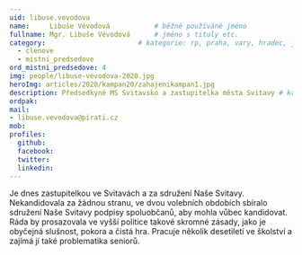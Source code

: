 ```yaml
---
uid: libuse.vevodova
name:     Libuše Vévodová      		# běžně používáné jméno
fullname: Mgr. Libuše Vévodová		# jméno s tituly etc.
category:                 		# kategorie: rp, praha, vary, hradec, jmk, senat
  - clenove
  - mistni_predsedove
ord_mistni_predsedove: 4
img: people/libuse-vevodova-2020.jpg
heroImg: articles/2020/kampan20/zahajenikampan1.jpg
description: Předsedkyně MS Svitavsko a zastupitelka města Svitavy # kratký popis, max 160 znaků
ordpak:
mail:
- libuse.vevodova@pirati.cz
mob:
profiles:
  github:
  facebook:
  twitter:
  linkedin:
---
```

Je dnes zastupitelkou ve Svitavách a za sdružení Naše Svitavy. Nekandidovala za žádnou stranu, ve dvou volebních obdobích sbíralo sdružení Naše Svitavy podpisy spoluobčanů, aby mohla vůbec kandidovat. Ráda by prosazovala ve vyšší politice takové skromné zásady, jako je obyčejná slušnost, pokora a čistá hra. Pracuje několik desetiletí ve školství a zajímá jí také problematika seniorů.
